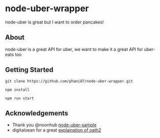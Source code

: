 # node-uber-wrapper
node-uber is great but I want to order pancakes!

## About 
node-uber is a great API for uber, 
we want to make it a great API for uber-eats too

## Getting Started 

`git clone https://github.com/phani87/node-uber-wrapper.git`

`npm install`

`npm run start`

## Acknowledgements 

* Thank you @noonhub [node-uber-sample](https://github.com/noonhub/node-uber-sample)
* digitaloean for a great [explaination of oath2](https://www.digitalocean.com/community/tutorials/an-introduction-to-oauth-2)

